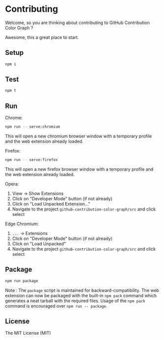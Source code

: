 Contributing
============

Welcome, so you are thinking about contributing to GitHub Contribution
Color Graph ?

Awesome, this a great place to start.

Setup
-----

```bash
npm i
```

Test
----

```bash
npm t
```

Run
---

Chrome:

```bash
npm run -- serve:chromium
```

This will open a new chromium browser window with a temporary profile
and the web extension already loaded.

Firefox:

```bash
npm run -- serve:firefox
```

This will open a new firefox browser window with a temporary profile
and the web extension already loaded.

Opera:

1. View -> Show Extensions
2. Click on "Developer Mode" button (if not already)
3. Click on "Load Unpacked Extension..."
4. Navigate to the project `github-contribution-color-graph/src` and click select

Edge Chromium:

1. `...` -> Extensions
2. Click on "Developer Mode" button (if not already)
3. Click on "Load Unpacked"
4. Navigate to the project `github-contribution-color-graph/src` and click select

Package
-------

```bash
npm run package
```

Note : The `package` script is maintained for backward-compatibility.
The web extension can now be packaged with the built-in `npm pack`
command which generates a neat tarball with the required files. Usage
of the `npm pack` command is encouraged over `npm run -- package`.

License
-------

The MIT License (MIT)
